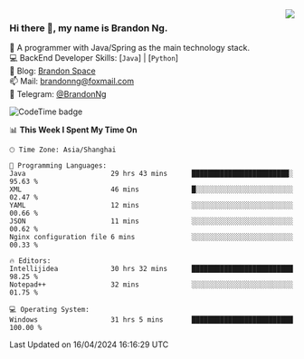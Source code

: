 <img  align="right" src="https://github-readme-stats-brandon0824.vercel.app/api/top-langs/?username=brandon0824&layout=compact">

### Hi there 👋, my name is Brandon Ng.

🌱 A programmer with Java/Spring as the main technology stack.  
💻 BackEnd Developer Skills: [`Java`] | [`Python`]  
📝 Blog: [Brandon Space](https://brandonng.tech)  
📫 Mail: brandonng@foxmail.com  
📰 Telegram: [@BrandonNg](https://t.me/BrandonNg24)  

![CodeTime badge](https://img.shields.io/endpoint?style=flat-square&url=https%3A%2F%2Fapi.codetime.dev%2Fshield%3Fid%3D128%26project%3D%26in%3D604800000)

<!--START_SECTION:waka-->
📊 **This Week I Spent My Time On** 

```text
🕑︎ Time Zone: Asia/Shanghai

💬 Programming Languages: 
Java                     29 hrs 43 mins      ████████████████████████░   95.63 % 
XML                      46 mins             █░░░░░░░░░░░░░░░░░░░░░░░░   02.47 % 
YAML                     12 mins             ░░░░░░░░░░░░░░░░░░░░░░░░░   00.66 % 
JSON                     11 mins             ░░░░░░░░░░░░░░░░░░░░░░░░░   00.62 % 
Nginx configuration file 6 mins              ░░░░░░░░░░░░░░░░░░░░░░░░░   00.33 % 

🔥 Editors: 
Intellijidea             30 hrs 32 mins      █████████████████████████   98.25 % 
Notepad++                32 mins             ░░░░░░░░░░░░░░░░░░░░░░░░░   01.75 % 

💻 Operating System: 
Windows                  31 hrs 5 mins       █████████████████████████   100.00 % 
```


 Last Updated on 16/04/2024 16:16:29 UTC
<!--END_SECTION:waka-->
